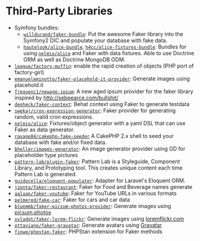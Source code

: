 # Third-Party Libraries

- Symfony bundles:
    - [`willdurand/faker-bundle`](https://github.com/willdurand/BazingaFakerBundle): Put the awesome Faker library into the Symfony2 DIC and populate your database with fake data.
    - [`hautelook/alice-bundle`](https://github.com/hautelook/AliceBundle), [`h4cc/alice-fixtures-bundle`](https://github.com/h4cc/AliceFixturesBundle): Bundles for using [`nelmio/alice`](https://packagist.org/packages/nelmio/alice) and Faker with data fixtures. Able to use Doctrine ORM as well as Doctrine MongoDB ODM.
- [`league/factory-muffin`](https://github.com/thephpleague/factory-muffin): enable the rapid creation of objects (PHP port of factory-girl)
- [`emanueleminotto/faker-placehold-it-provider`](https://github.com/EmanueleMinotto/PlaceholdItProvider): Generate images using placehold.it
- [`frequenc1/newage-ipsum`](https://github.com/frequenc1/newage-ipsum): A new aged ipsum provider for the faker library inspired by http://sebpearce.com/bullshit/
- [`denheck/faker-context`](https://github.com/denheck/faker-context): Behat context using Faker to generate testdata
- [`swekaj/cron-expression-generator`](https://github.com/swekaj/CronExpressionGenerator): Faker provider for generating random, valid cron expressions.
- [`nelmio/alice`](https://github.com/nelmio/alice): Fixtures/object generator with a yaml DSL that can use Faker as data generator.
- [`ravage84/cakephp-fake-seeder`](https://github.com/ravage84/cakephp-fake-seeder) A CakePHP 2.x shell to seed your database with fake and/or fixed data.
- [`bheller/images-generator`](https://github.com/bruceheller/images-generator): An image generator provider using GD for placeholder type pictures
- [`pattern-lab/plugin-faker`](https://github.com/pattern-lab/plugin-php-faker): Pattern Lab is a Styleguide, Component Library, and Prototyping tool. This creates unique content each time Pattern Lab is generated.
- [`guidocella/eloquent-populator`](https://github.com/guidocella/eloquent-populator): Adapter for Laravel's Eloquent ORM.
- [`jzonta/faker-restaurant`](https://github.com/jzonta/FakerRestaurant): Faker for Food and Beverage names generate
- [`aalaap/faker-youtube`](https://github.com/aalaap/faker-youtube): Faker for YouTube URLs in various formats
- [`pelmered/fake-car`](https://github.com/pelmered/fake-car): Faker for cars and car data
- [`bluemmb/faker-picsum-photos-provider`](https://github.com/bluemmb/Faker-PicsumPhotos): Generate images using [picsum.photos](http://picsum.photos/)
- [`xvladqt/faker-lorem-flickr`](https://github.com/xvladxtremal/Faker-LoremFlickr): Generate images using [loremflickr.com](http://loremflickr.com/)
- [`ottaviano/faker-gravatar`](https://github.com/ottaviano/faker-gravatar): Generate avatars using [Gravatar](https://en.gravatar.com/site/implement/images/)
- [`finwe/phpstan-faker`](https://github.com/finwe/phpstan-faker): PHPStan extension for Faker methods
